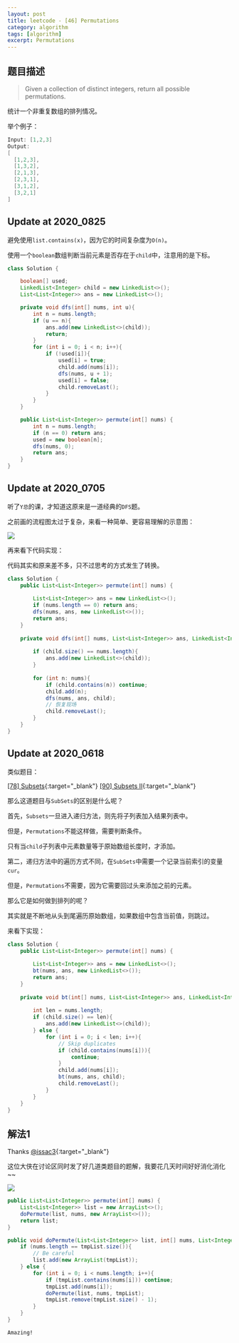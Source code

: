 ```yaml
---
layout: post
title: leetcode - [46] Permutations
category: algorithm
tags: [algorithm]
excerpt: Permutations
---
```


## 题目描述  

> Given a collection of distinct integers, return all possible permutations.  

统计一个非重复数组的排列情况。  


举个例子：  

``` java
Input: [1,2,3]
Output:
[
  [1,2,3],
  [1,3,2],
  [2,1,3],
  [2,3,1],
  [3,1,2],
  [3,2,1]
]
```

## Update at 2020_0825  

避免使用`list.contains(x)`，因为它的时间复杂度为`O(n)`。  

使用一个`boolean`数组判断当前元素是否存在于`child`中，注意用的是下标。  

``` java
class Solution {

    boolean[] used;
    LinkedList<Integer> child = new LinkedList<>();
    List<List<Integer>> ans = new LinkedList<>();

    private void dfs(int[] nums, int u){
        int n = nums.length;
        if (u == n){
            ans.add(new LinkedList<>(child));
            return;
        }
        for (int i = 0; i < n; i++){
            if (!used[i]){
                used[i] = true;
                child.add(nums[i]);
                dfs(nums, u + 1);
                used[i] = false;
                child.removeLast();
            }
        }
    }

    public List<List<Integer>> permute(int[] nums) {
        int n = nums.length;
        if (n == 0) return ans;
        used = new boolean[n];
        dfs(nums, 0);
        return ans;
    }
}
```

## Update at 2020_0705  

听了`Y总`的课，才知道这原来是一道经典的`DFS`题。  

之前画的流程图太过于复杂，来看一种简单、更容易理解的示意图：  

![](https://yyc-images.oss-cn-beijing.aliyuncs.com/leetcode_46_DFS.png)  


再来看下代码实现：  

代码其实和原来差不多，只不过思考的方式发生了转换。  


``` java
class Solution {
    public List<List<Integer>> permute(int[] nums) {
        
        List<List<Integer>> ans = new LinkedList<>();
        if (nums.length == 0) return ans;
        dfs(nums, ans, new LinkedList<>());
        return ans;
    }
    
    private void dfs(int[] nums, List<List<Integer>> ans, LinkedList<Integer> child){
        
        if (child.size() == nums.length){
            ans.add(new LinkedList<>(child));
        }
        
        for (int n: nums){
            if (child.contains(n)) continue;
            child.add(n);
            dfs(nums, ans, child);
            // 恢复现场
            child.removeLast();
        }
    }
}
```


## Update at 2020_0618  

类似题目：  

[[78] Subsets](http://yaoyichen.cn/algorithm/2020/02/21/leetcode-78.html){:target="_blank"}
[[90] Subsets II](http://yaoyichen.cn/algorithm/2020/06/18/leetcode-90.html){:target="_blank"}

那么这道题目与`SubSets`的区别是什么呢？  

首先，`Subsets`一旦进入递归方法，则先将子列表加入结果列表中。  

但是，`Permutations`不能这样做，需要判断条件。  

只有当`child`子列表中元素数量等于原始数组长度时，才添加。  

第二，递归方法中的遍历方式不同，在`SubSets`中需要一个记录当前索引的变量`cur`。  

但是，`Permutations`不需要，因为它需要回过头来添加之前的元素。  

那么它是如何做到排列的呢？  

其实就是不断地从头到尾遍历原始数组，如果数组中包含当前值，则跳过。  

来看下实现：  

``` java
class Solution {
    public List<List<Integer>> permute(int[] nums) {
        
        List<List<Integer>> ans = new LinkedList<>();
        bt(nums, ans, new LinkedList<>());
        return ans;
    }
    
    private void bt(int[] nums, List<List<Integer>> ans, LinkedList<Integer> child){
        
        int len = nums.length;
        if (child.size() == len){
            ans.add(new LinkedList<>(child));
        } else {
            for (int i = 0; i < len; i++){
                // Skip duplicates
                if (child.contains(nums[i])){
                    continue;
                }
                child.add(nums[i]);
                bt(nums, ans, child);
                child.removeLast();
            }
        }
    }
}
```

## 解法1


Thanks [@issac3](https://leetcode.com/problems/permutations/discuss/18239/A-general-approach-to-backtracking-questions-in-Java-(Subsets-Permutations-Combination-Sum-Palindrome-Partioning)){:target="_blank"}  

这位大侠在讨论区同时发了好几道类题目的题解，我要花几天时间好好消化消化~~   


![](https://yyc-images.oss-cn-beijing.aliyuncs.com/leetcode_46.png)  

``` java
public List<List<Integer>> permute(int[] nums) {
    List<List<Integer>> list = new ArrayList<>();
    doPermute(list, nums, new ArrayList<>());
    return list;
}

public void doPermute(List<List<Integer>> list, int[] nums, List<Integer> tmpList){
    if (nums.length == tmpList.size()){
        // Be careful
        list.add(new ArrayList(tmpList));
    } else {
        for (int i = 0; i < nums.length; i++){
            if (tmpList.contains(nums[i])) continue;
            tmpList.add(nums[i]);
            doPermute(list, nums, tmpList);
            tmpList.remove(tmpList.size() - 1);
        }
    }
}
```

`Amazing!`